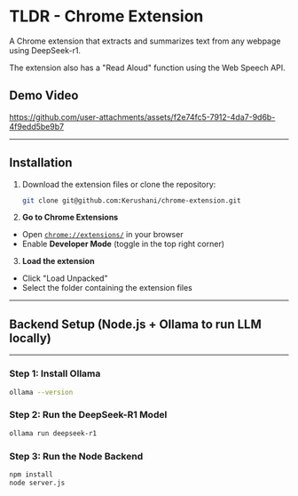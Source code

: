 # TLDR - Chrome Extension

A Chrome extension that extracts and summarizes text from any webpage using DeepSeek-r1.

The extension also has a "Read Aloud" function using the Web Speech API. 

## Demo Video

https://github.com/user-attachments/assets/f2e74fc5-7912-4da7-9d6b-4f9edd5be9b7

---

## Installation
1. Download the extension files or clone the repository:
   ```sh
   git clone git@github.com:Kerushani/chrome-extension.git
2. **Go to Chrome Extensions**  
- Open [`chrome://extensions/`](chrome://extensions/) in your browser  
- Enable **Developer Mode** (toggle in the top right corner)  

3. **Load the extension**  
- Click "Load Unpacked"
- Select the folder containing the extension files   

---

## Backend Setup (Node.js + Ollama to run LLM locally)
---

### Step 1: Install Ollama

```bash
ollama --version
```

### Step 2: Run the DeepSeek-R1 Model

```bash
ollama run deepseek-r1
```
### Step 3: Run the Node Backend

```bash
npm install
node server.js
```
